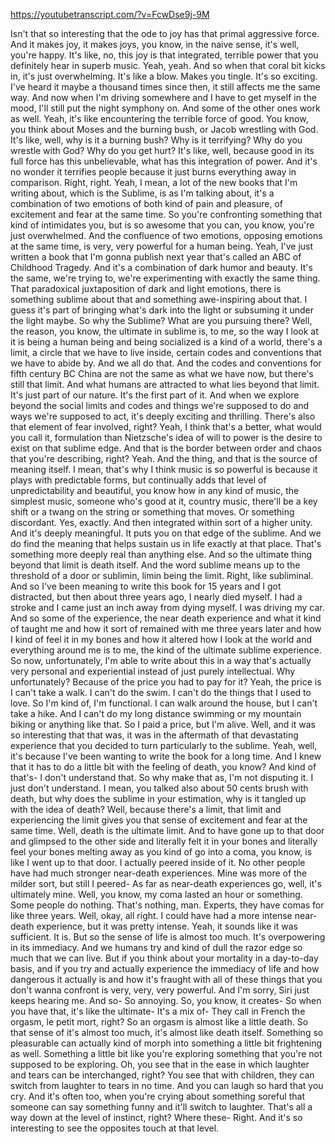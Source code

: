 https://youtubetranscript.com/?v=FcwDse9j-9M

 Isn't that so interesting that the ode to joy has that primal aggressive force. And it makes joy, it makes joys, you know, in the naive sense, it's well, you're happy. It's like, no, this joy is that integrated, terrible power that you definitely hear in superb music. Yeah, yeah. And so when that coral bit kicks in, it's just overwhelming. It's like a blow. Makes you tingle. It's so exciting. I've heard it maybe a thousand times since then, it still affects me the same way. And now when I'm driving somewhere and I have to get myself in the mood, I'll still put the night symphony on. And some of the other ones work as well. Yeah, it's like encountering the terrible force of good. You know, you think about Moses and the burning bush, or Jacob wrestling with God. It's like, well, why is it a burning bush? Why is it terrifying? Why do you wrestle with God? Why do you get hurt? It's like, well, because good in its full force has this unbelievable, what has this integration of power. And it's no wonder it terrifies people because it just burns everything away in comparison. Right, right. Yeah, I mean, a lot of the new books that I'm writing about, which is the Sublime, is as I'm talking about, it's a combination of two emotions of both kind of pain and pleasure, of excitement and fear at the same time. So you're confronting something that kind of intimidates you, but is so awesome that you can, you know, you're just overwhelmed. And the confluence of two emotions, opposing emotions at the same time, is very, very powerful for a human being. Yeah, I've just written a book that I'm gonna publish next year that's called an ABC of Childhood Tragedy. And it's a combination of dark humor and beauty. It's the same, we're trying to, we're experimenting with exactly the same thing. That paradoxical juxtaposition of dark and light emotions, there is something sublime about that and something awe-inspiring about that. I guess it's part of bringing what's dark into the light or subsuming it under the light maybe. So why the Sublime? What are you pursuing there? Well, the reason, you know, the ultimate in sublime is, to me, so the way I look at it is being a human being and being socialized is a kind of a world, there's a limit, a circle that we have to live inside, certain codes and conventions that we have to abide by. And we all do that. And the codes and conventions for fifth century BC China are not the same as what we have now, but there's still that limit. And what humans are attracted to what lies beyond that limit. It's just part of our nature. It's the first part of it. And when we explore beyond the social limits and codes and things we're supposed to do and ways we're supposed to act, it's deeply exciting and thrilling. There's also that element of fear involved, right? Yeah, I think that's a better, what would you call it, formulation than Nietzsche's idea of will to power is the desire to exist on that sublime edge. And that is the border between order and chaos that you're describing, right? Yeah. And the thing, and that is the source of meaning itself. I mean, that's why I think music is so powerful is because it plays with predictable forms, but continually adds that level of unpredictability and beautiful, you know how in any kind of music, the simplest music, someone who's good at it, country music, there'll be a key shift or a twang on the string or something that moves. Or something discordant. Yes, exactly. And then integrated within sort of a higher unity. And it's deeply meaningful. It puts you on that edge of the sublime. And we do find the meaning that helps sustain us in life exactly at that place. That's something more deeply real than anything else. And so the ultimate thing beyond that limit is death itself. And the word sublime means up to the threshold of a door or sublimin, limin being the limit. Right, like subliminal. And so I've been meaning to write this book for 15 years and I got distracted, but then about three years ago, I nearly died myself. I had a stroke and I came just an inch away from dying myself. I was driving my car. And so some of the experience, the near death experience and what it kind of taught me and how it sort of remained with me three years later and how I kind of feel it in my bones and how it altered how I look at the world and everything around me is to me, the kind of the ultimate sublime experience. So now, unfortunately, I'm able to write about this in a way that's actually very personal and experiential instead of just purely intellectual. Why unfortunately? Because of the price you had to pay for it? Yeah, the price is I can't take a walk. I can't do the swim. I can't do the things that I used to love. So I'm kind of, I'm functional. I can walk around the house, but I can't take a hike. And I can't do my long distance swimming or my mountain biking or anything like that. So I paid a price, but I'm alive. Well, and it was so interesting that that was, it was in the aftermath of that devastating experience that you decided to turn particularly to the sublime. Yeah, well, it's because I've been wanting to write the book for a long time. And I knew that it has to do a little bit with the feeling of death, you know? And kind of that's- I don't understand that. So why make that as, I'm not disputing it. I just don't understand. I mean, you talked also about 50 cents brush with death, but why does the sublime in your estimation, why is it tangled up with the idea of death? Well, because there's a limit, that limit and experiencing the limit gives you that sense of excitement and fear at the same time. Well, death is the ultimate limit. And to have gone up to that door and glimpsed to the other side and literally felt it in your bones and literally feel your bones melting away as you kind of go into a coma, you know, is like I went up to that door. I actually peered inside of it. No other people have had much stronger near-death experiences. Mine was more of the milder sort, but still I peered- As far as near-death experiences go, well, it's ultimately mine. Well, you know, my coma lasted an hour or something. Some people do nothing. That's nothing, man. Experts, they have comas for like three years. Well, okay, all right. I could have had a more intense near-death experience, but it was pretty intense. Yeah, it sounds like it was sufficient. It is. But so the sense of life is almost too much. It's overpowering in its immediacy. And we humans try and kind of dull the razor edge so much that we can live. But if you think about your mortality in a day-to-day basis, and if you try and actually experience the immediacy of life and how dangerous it actually is and how it's fraught with all of these things that you don't wanna confront is very, very, very powerful. And I'm sorry, Siri just keeps hearing me. And so- So annoying. So, you know, it creates- So when you have that, it's like the ultimate- It's a mix of- They call in French the orgasm, le petit mort, right? So an orgasm is almost like a little death. So that sense of it's almost too much, it's almost like death itself. Something so pleasurable can actually kind of morph into something a little bit frightening as well. Something a little bit like you're exploring something that you're not supposed to be exploring. Oh, you see that in the ease in which laughter and tears can be interchanged, right? You see that with children, they can switch from laughter to tears in no time. And you can laugh so hard that you cry. And it's often too, when you're crying about something soreful that someone can say something funny and it'll switch to laughter. That's all a way down at the level of instinct, right? Where these- Right. And it's so interesting to see the opposites touch at that level.